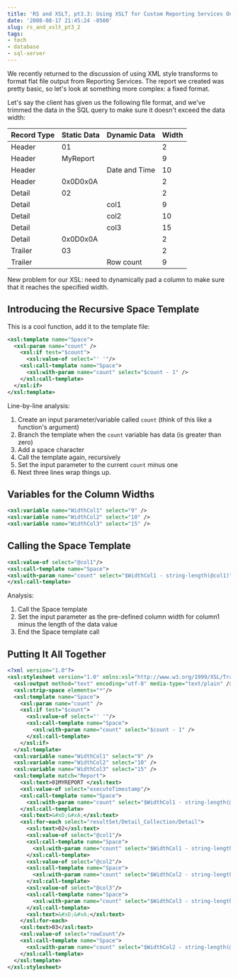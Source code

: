 ```yaml
---
title: 'RS and XSLT, pt3.3: Using XSLT for Custom Reporting Services Output'
date: '2008-08-17 21:45:24 -0500'
slug: rs_and_xslt_pt3_2
tags:
- tech
- database
- sql-server
---
```


We recently returned to the discussion of using XML style transforms to format
flat file output from Reporting Services. The report we created was pretty
basic, so let's look at something more complex: a fixed format.

Let's say the client has given us the following file format, and we've trimmed
the data in the SQL query to make sure it doesn't exceed the data width:

<!-- truncate -->

| Record Type | Static Data | Dynamic Data  | Width |
| ----------- | ----------- | ------------- | ----- |
| Header      | 01          |               | 2     |
| Header      | MyReport    |               | 9     |
| Header      |             | Date and Time | 10    |
| Header      | 0x0D0x0A    |               | 2     |
| Detail      | 02          |               | 2     |
| Detail      |             | col1          | 9     |
| Detail      |             | col2          | 10    |
| Detail      |             | col3          | 15    |
| Detail      | 0x0D0x0A    |               | 2     |
| Trailer     | 03          |               | 2     |
| Trailer     |             | Row count     | 9     |

New problem for our XSL: need to dynamically pad a column to make sure that
it reaches the specified width.

## Introducing the Recursive Space Template

This is a cool function, add it to the template file:

```xml
<xsl:template name="Space">
  <xsl:param name="count" />
    <xsl:if test="$count">
      <xsl:value-of select="' '"/>
    <xsl:call-template name="Space">
      <xsl:with-param name="count" select="$count - 1" />
    </xsl:call-template>
  </xsl:if>
</xsl:template>
```

Line-by-line analysis:

1. Create an input parameter/variable called `count` (think of this like a function's argument)
2. Branch the template when the `count` variable has data (is greater than zero)
3. Add a space character
4. Call the template again, recursively
5. Set the input parameter to the current `count` minus one
6. Next three lines wrap things up.

## Variables for the Column Widths

```xml
<xsl:variable name="WidthCol1" select="9" />
<xsl:variable name="WidthCol2" select="10" />
<xsl:variable name="WidthCol3" select="15" />
```

## Calling the Space Template

```xml
<xsl:value-of select="@col1"/>
<xsl:call-template name="Space">
<xsl:with-param name="count" select="$WidthCol1 - string-length(@col1)" />
</xsl:call-template>
```

Analysis:

1. Call the Space template
1. Set the input parameter as the pre-defined column width for column1 minus the length of the data value
1. End the Space template call

## Putting It All Together

```xml
<?xml version="1.0"?>
<xsl:stylesheet version="1.0" xmlns:xsl="http://www.w3.org/1999/XSL/Transform" xmlns:rpt="RsXsltDemo">
  <xsl:output method="text" encoding="utf-8" media-type="text/plain" />
  <xsl:strip-space elements="*"/>
  <xsl:template name="Space">
    <xsl:param name="count" />
    <xsl:if test="$count">
      <xsl:value-of select="' '"/>
      <xsl:call-template name="Space">
        <xsl:with-param name="count" select="$count - 1" />
      </xsl:call-template>
    </xsl:if>
  </xsl:template>
  <xsl:variable name="WidthCol1" select="9" />
  <xsl:variable name="WidthCol2" select="10" />
  <xsl:variable name="WidthCol3" select="15" />
  <xsl:template match="Report">
    <xsl:text>01MYREPORT </xsl:text>
    <xsl:value-of select="executeTimestamp"/>
    <xsl:call-template name="Space">
      <xsl:with-param name="count" select="$WidthCol1 - string-length(@executeTimestamp)" />
    </xsl:call-template>
    <xsl:text>&#xD;&#xA;</xsl:text>
    <xsl:for-each select="resultSet/Detail_Collection/Detail">
      <xsl:text>02</xsl:text>
      <xsl:value-of select="@col1"/>
      <xsl:call-template name="Space">
        <xsl:with-param name="count" select="$WidthCol1 - string-length(@col1)" />
      </xsl:call-template>
      <xsl:value-of select="@col2"/>
      <xsl:call-template name="Space">
        <xsl:with-param name="count" select="$WidthCol2 - string-length(@col2)" />
      </xsl:call-template>
      <xsl:value-of select="@col3"/>
      <xsl:call-template name="Space">
        <xsl:with-param name="count" select="$WidthCol3 - string-length(@col3)" />
      </xsl:call-template>
      <xsl:text>&#xD;&#xA;</xsl:text>
    </xsl:for-each>
    <xsl:text>03</xsl:text>
    <xsl:value-of select="rowCount"/>
    <xsl:call-template name="Space">
      <xsl:with-param name="count" select="$WidthCol2 - string-length(@rowCount)" />
    </xsl:call-template>
  </xsl:template>
</xsl:stylesheet>
```
